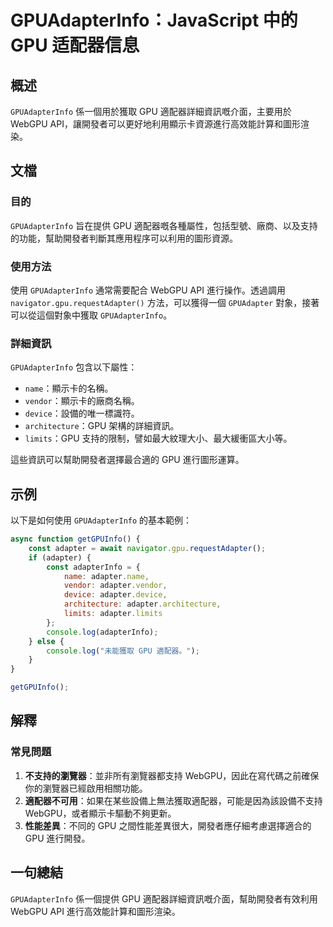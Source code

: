<!--
Meta Description: # GPUAdapterInfo：JavaScript 中的 GPU 适配器信息 ## 概述 `GPUAdapterInfo` 係一個用於獲取 GPU 適配器詳細資訊嘅介面，主要用於 WebGPU API，讓開發者可以更好地利用顯示卡資源進行高效能計算和圖形渲染。 ## 文檔 ### 目的 `GPU...
Meta Keywords: gpu, gpuadapterinfo, adapter, webgpu, api
-->

# GPUAdapterInfo：JavaScript 中的 GPU 适配器信息

## 概述
`GPUAdapterInfo` 係一個用於獲取 GPU 適配器詳細資訊嘅介面，主要用於 WebGPU API，讓開發者可以更好地利用顯示卡資源進行高效能計算和圖形渲染。

## 文檔
### 目的
`GPUAdapterInfo` 旨在提供 GPU 適配器嘅各種屬性，包括型號、廠商、以及支持的功能，幫助開發者判斷其應用程序可以利用的圖形資源。

### 使用方法
使用 `GPUAdapterInfo` 通常需要配合 WebGPU API 進行操作。透過調用 `navigator.gpu.requestAdapter()` 方法，可以獲得一個 `GPUAdapter` 對象，接著可以從這個對象中獲取 `GPUAdapterInfo`。

### 詳細資訊
`GPUAdapterInfo` 包含以下屬性：
- `name`：顯示卡的名稱。
- `vendor`：顯示卡的廠商名稱。
- `device`：設備的唯一標識符。
- `architecture`：GPU 架構的詳細資訊。
- `limits`：GPU 支持的限制，譬如最大紋理大小、最大緩衝區大小等。

這些資訊可以幫助開發者選擇最合適的 GPU 進行圖形運算。

## 示例
以下是如何使用 `GPUAdapterInfo` 的基本範例：

```javascript
async function getGPUInfo() {
    const adapter = await navigator.gpu.requestAdapter();
    if (adapter) {
        const adapterInfo = {
            name: adapter.name,
            vendor: adapter.vendor,
            device: adapter.device,
            architecture: adapter.architecture,
            limits: adapter.limits
        };
        console.log(adapterInfo);
    } else {
        console.log("未能獲取 GPU 適配器。");
    }
}

getGPUInfo();
```

## 解釋
### 常見問題
1. **不支持的瀏覽器**：並非所有瀏覽器都支持 WebGPU，因此在寫代碼之前確保你的瀏覽器已經啟用相關功能。
2. **適配器不可用**：如果在某些設備上無法獲取適配器，可能是因為該設備不支持 WebGPU，或者顯示卡驅動不夠更新。
3. **性能差異**：不同的 GPU 之間性能差異很大，開發者應仔細考慮選擇適合的 GPU 進行開發。

## 一句總結
`GPUAdapterInfo` 係一個提供 GPU 適配器詳細資訊嘅介面，幫助開發者有效利用 WebGPU API 進行高效能計算和圖形渲染。